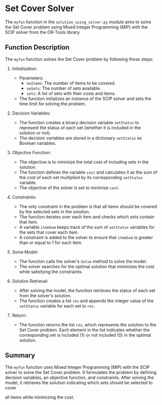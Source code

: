 # Set Cover Solver

The `myfun` function in the `solution_using_solver.py` module aims to solve the Set Cover problem using Mixed Integer Programming (MIP) with the SCIP solver from the OR-Tools library.

## Function Description

The `myfun` function solves the Set Cover problem by following these steps:

1. Initialization:
   - Parameters:
     - `noItems`: The number of items to be covered.
     - `noSets`: The number of sets available.
     - `sets`: A list of sets with their costs and items.
   - The function initializes an instance of the SCIP solver and sets the time limit for solving the problem.

2. Decision Variables:
   - The function creates a binary decision variable `setStatus` to represent the status of each set (whether it is included in the solution or not).
   - The decision variables are stored in a dictionary `setStatus` as Boolean variables.

3. Objective Function:
   - The objective is to minimize the total cost of including sets in the solution.
   - The function defines the variable `cost` and calculates it as the sum of the cost of each set multiplied by its corresponding `setStatus` variable.
   - The objective of the solver is set to minimize `cost`.

4. Constraints:
   - The only constraint in the problem is that all items should be covered by the selected sets in the solution.
   - The function iterates over each item and checks which sets contain that item.
   - A variable `itemSum` keeps track of the sum of `setStatus` variables for the sets that cover each item.
   - A constraint is added to the solver to ensure that `itemSum` is greater than or equal to 1 for each item.

5. Solve Model:
   - The function calls the solver's `Solve` method to solve the model.
   - The solver searches for the optimal solution that minimizes the cost while satisfying the constraints.

6. Solution Retrieval:
   - After solving the model, the function retrieves the status of each set from the solver's solution.
   - The function creates a list `res` and appends the integer value of the `setStatus` variable for each set to `res`.

7. Return:
   - The function returns the list `res`, which represents the solution to the Set Cover problem. Each element in the list indicates whether the corresponding set is included (1) or not included (0) in the optimal solution.


## Summary

The `myfun` function uses Mixed Integer Programming (MIP) with the SCIP solver to solve the Set Cover problem. It formulates the problem by defining decision variables, an objective function, and constraints. After solving the model, it retrieves the solution indicating which sets should be selected to cover

 all items while minimizing the cost.
